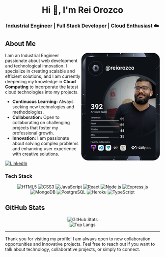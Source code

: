 <h1 align="center">Hi 👋, I'm Rei Orozco</h1>
<h3 align="center">Industrial Engineer | Full Stack Developer | Cloud Enthusiast ☁️</h3>

## About Me

<a href="https://app.daily.dev/reiorozco" target="_blank" style="position: relative; z-index: 10;">
  <img
    width="256"
    align="right"
    src="https://raw.githubusercontent.com/reiorozco/reiorozco/devcard/devcard.svg"
    alt="Rei Orozco's Dev Card"
  />
</a>

I am an Industrial Engineer passionate about web development and technological innovation. I specialize in creating scalable and efficient solutions, and I am currently deepening my knowledge in **Cloud Computing** to incorporate the latest cloud technologies into my projects.

- **Continuous Learning:** Always seeking new technologies and methodologies.
- **Collaboration:** Open to collaborating on challenging projects that foster my professional growth.
- **Innovation:** I am passionate about solving complex problems and enhancing user experience with creative solutions.

[![LinkedIn](https://img.shields.io/badge/LinkedIn-%230077B5.svg?logo=linkedin&logoColor=white)](https://linkedin.com/in/reiorozco)

### Tech Stack

<div align="center">
  <img src="https://img.shields.io/badge/HTML5-E34F26?style=flat&logo=html5&logoColor=white" alt="HTML5" />
  <img src="https://img.shields.io/badge/CSS3-1572B6?style=flat&logo=css3&logoColor=white" alt="CSS3" />
  <img src="https://img.shields.io/badge/JavaScript-323330?style=flat&logo=javascript&logoColor=F7DF1E" alt="JavaScript" />
  <img src="https://img.shields.io/badge/React-20232a?style=flat&logo=react&logoColor=61DAFB" alt="React" />
  <img src="https://img.shields.io/badge/Node.js-6DA55F?style=flat&logo=node.js&logoColor=white" alt="Node.js" />
  <img src="https://img.shields.io/badge/Express.js-404d59?style=flat&logo=express&logoColor=61DAFB" alt="Express.js" />
  <img src="https://img.shields.io/badge/MongoDB-4ea94b?style=flat&logo=mongodb&logoColor=white" alt="MongoDB" />
  <img src="https://img.shields.io/badge/Postgres-316192?style=flat&logo=postgresql&logoColor=white" alt="PostgreSQL" />
  <img src="https://img.shields.io/badge/Heroku-430098?style=flat&logo=heroku&logoColor=white" alt="Heroku" />
  <img src="https://img.shields.io/badge/TypeScript-007ACC?style=flat&logo=typescript&logoColor=white" alt="TypeScript" />
</div>

## GitHub Stats

<p align="center">
  <img src="https://github-readme-stats.vercel.app/api?username=reiorozco&theme=radical&hide_border=false&include_all_commits=false&count_private=false" alt="GitHub Stats" />
  <br>
  <img src="https://github-readme-stats.vercel.app/api/top-langs/?username=reiorozco&theme=radical&hide_border=false&include_all_commits=false&count_private=false&layout=compact" alt="Top Langs" />
</p>

---

Thank you for visiting my profile! I am always open to new collaboration opportunities and innovative projects. Feel free to reach out if you want to talk about technology, collaborative projects, or simply to connect.
